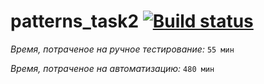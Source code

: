 # patterns_task2 [![Build status](https://ci.appveyor.com/api/projects/status/8jw5ryqen5q7peff/branch/main?svg=true)](https://ci.appveyor.com/project/IlyasValikov/patterns-task2/branch/main)

*Время, потраченое на ручное тестирование:* `55 мин`

*Время, потраченое на автоматизацию:* `480 мин` 
